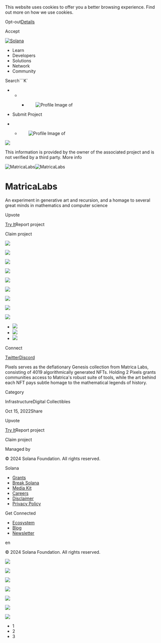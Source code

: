 This website uses cookies to offer you a better browsing experience. Find out
more on how we use cookies.

Opt-out[Details](/privacy-policy#collection-of-information)

Accept

[![Solana](/_next/static/media/logotype.e4df684f.svg)](/)

  * Learn
  * Developers
  * Solutions
  * Network
  * Community

Search```K`

  *   *   * ![](data:image/svg+xml,%3csvg%20xmlns=%27http://www.w3.org/2000/svg%27%20version=%271.1%27%20width=%2728%27%20height=%2728%27/%3e)![Profile Image of ](/_next/static/media/ecosystem_user.7ebb52fa.svg)

  * Submit Project
  *   * ![](data:image/svg+xml,%3csvg%20xmlns=%27http://www.w3.org/2000/svg%27%20version=%271.1%27%20width=%2728%27%20height=%2728%27/%3e)![Profile Image of ](/_next/static/media/ecosystem_user.7ebb52fa.svg)

![](/_next/image?url=%2F_next%2Fstatic%2Fmedia%2Fhero.631479cd.png&w=3840&q=75)

This information is provided by the owner of the associated project and is not
verified by a third party. More info

![MatricaLabs](/_next/image?url=%2Fapi%2Fprojectimg%2Fcl9a80be1004009l5g0m3e458%3Ftype%3DLOGO&w=3840&q=75)![MatricaLabs](/_next/image?url=%2Fapi%2Fprojectimg%2Fcl9a80be1004009l5g0m3e458%3Ftype%3DLOGO&w=3840&q=75)

# MatricaLabs

An experiment in generative art and recursion, and a homage to several great
minds in mathematics and computer science

Upvote

[Try It](https://matrica.io/)Report project

Claim project

![](/api/projectimg/cl9a80be1004009l5g0m3e458?type=IMG&number=0)

![](/api/projectimg/cl9a80be1004009l5g0m3e458?type=IMG&number=1)

![](/api/projectimg/cl9a80be1004009l5g0m3e458?type=IMG&number=2)

![](/api/projectimg/cl9a80be1004009l5g0m3e458?type=IMG&number=0)

![](/api/projectimg/cl9a80be1004009l5g0m3e458?type=IMG&number=1)

![](/api/projectimg/cl9a80be1004009l5g0m3e458?type=IMG&number=2)

![](/api/projectimg/cl9a80be1004009l5g0m3e458?type=IMG&number=0)

![](/api/projectimg/cl9a80be1004009l5g0m3e458?type=IMG&number=1)

![](/api/projectimg/cl9a80be1004009l5g0m3e458?type=IMG&number=2)

  * ![](/_next/image?url=%2Fapi%2Fprojectimg%2Fcl9a80be1004009l5g0m3e458%3Ftype%3DIMG%26number%3D0&w=3840&q=75)
  * ![](/_next/image?url=%2Fapi%2Fprojectimg%2Fcl9a80be1004009l5g0m3e458%3Ftype%3DIMG%26number%3D1&w=3840&q=75)
  * ![](/_next/image?url=%2Fapi%2Fprojectimg%2Fcl9a80be1004009l5g0m3e458%3Ftype%3DIMG%26number%3D2&w=3840&q=75)

Connect

[Twitter](https://twitter.com/MatricaLabs)[Discord](https://discord.com/invite/MatricaLabs)

Pixels serves as the deflationary Genesis collection from Matrica Labs,
consisting of 4019 algorithmically generated NFTs. Holding 2 Pixels grants
communities access to Matrica's robust suite of tools, while the art behind
each NFT pays subtle homage to the mathematical legends of history.

Category

InfrastructureDigital Collectibles

Oct 15, 2022Share

Upvote

[Try It](https://matrica.io/)Report project

Claim project

Managed by

[](/)

[](/youtube)[](/twitter)[](/discord)[](/reddit)[](/github)[](/telegram)

© 2024 Solana Foundation. All rights reserved.

Solana

  * [Grants](https://solana.org/grants)
  * [Break Solana](https://break.solana.com/)
  * [Media Kit](/branding)
  * [Careers](https://jobs.solana.com/)
  * [Disclaimer](/tos)
  * [Privacy Policy](/privacy-policy)

Get Connected

  * [Ecosystem](/ecosystem)
  * [Blog](/news)
  * [Newsletter](/newsletter)

en

© 2024 Solana Foundation. All rights reserved.

![](/api/projectimg/cl9a80be1004009l5g0m3e458?type=IMG&number=2)

![](/api/projectimg/cl9a80be1004009l5g0m3e458?type=IMG&number=0)

![](/api/projectimg/cl9a80be1004009l5g0m3e458?type=IMG&number=1)

![](/api/projectimg/cl9a80be1004009l5g0m3e458?type=IMG&number=2)

![](/api/projectimg/cl9a80be1004009l5g0m3e458?type=IMG&number=0)

![](/api/projectimg/cl9a80be1004009l5g0m3e458?type=IMG&number=1)

![](/api/projectimg/cl9a80be1004009l5g0m3e458?type=IMG&number=2)

  * 1
  * 2
  * 3

